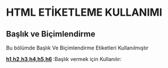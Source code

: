 <h1>HTML ETİKETLEME KULLANIMI</h1>

<h2>Başlık ve Biçimlendirme</h2>
<p> Bu bölümde Başlık Ve Biçimlendirme Etiketleri Kullanılmıştır</p>
<p> <b> <ins>h1,h2,h3,h4,h5,h6</ins> </b>:Başlık vermek için Kullanılır: </p>
